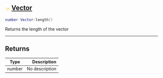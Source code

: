 ## ![shared](.gitbook/assets/shared.png) [Vector](home/Vector)



```lua
number Vector:length()
```

Returns the length of the vector


------
## Returns

| Type   | Description |
| ------ | ----------: |
| number | No description |

